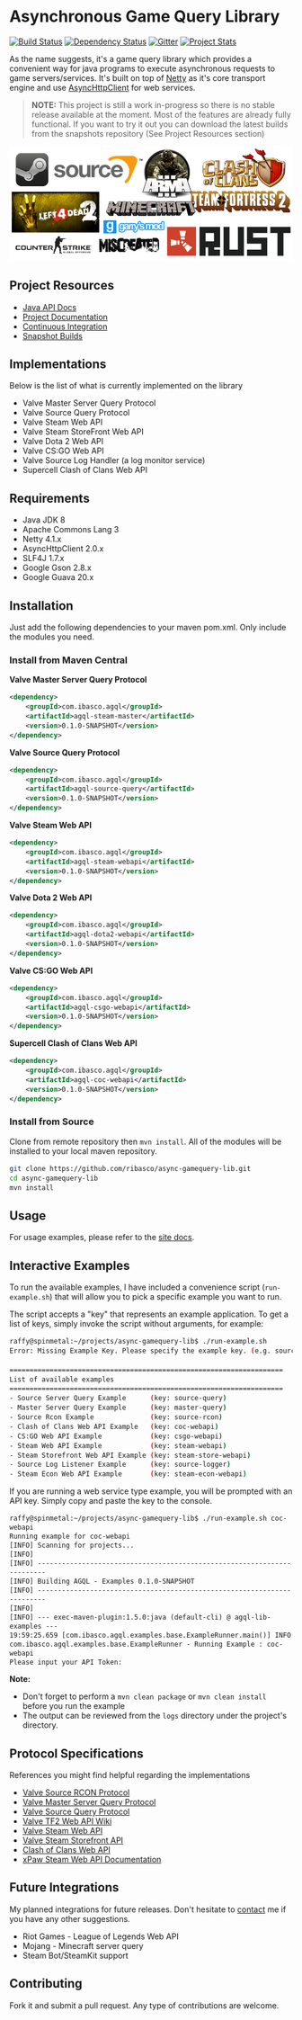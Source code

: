 Asynchronous Game Query Library
===============================

[![Build Status](https://travis-ci.org/ribasco/async-gamequery-lib.svg?branch=master)](https://travis-ci.org/ribasco/async-gamequery-lib) [![Dependency Status](https://www.versioneye.com/user/projects/5837c911e7cea00029198c9d/badge.svg?style=flat-square)](https://www.versioneye.com/user/projects/5837c911e7cea00029198c9d) [![Gitter](https://badges.gitter.im/gitterHQ/gitter.svg)](https://gitter.im/async-gamequery-lib/lobby?utm_source=share-link&utm_medium=link&utm_campaign=share-link) [![Project Stats](https://www.openhub.net/p/async-gamequery-lib/widgets/project_thin_badge?format=gif&ref=sample)](https://www.openhub.net/p/async-gamequery-lib)
 
As the name suggests, it's a game query library which provides a convenient way for java programs to execute asynchronous requests to game servers/services. It's built on top of [Netty](https://github.com/netty/netty) as it's core transport engine and use [AsyncHttpClient](https://github.com/AsyncHttpClient/async-http-client) for web services.

> **NOTE:** This project is still a work in-progress so there is no stable release available at the moment. Most of the features are already fully functional. If you want to try it out you can download the latest builds from the snapshots repository (See Project Resources section)

![alt text](site/resources/images/agql-project-banner-big.png "Games supported by Source Query Protocol")

Project Resources
-------------

* [Java API Docs](https://ribasco.github.io/async-gamequery-lib/apidocs)
* [Project Documentation](https://ribasco.github.io/async-gamequery-lib/)
* [Continuous Integration](https://travis-ci.org/ribasco/async-gamequery-lib)
* [Snapshot Builds](https://oss.sonatype.org/content/repositories/snapshots/com/ibasco/agql/)

Implementations
----------------
 
Below is the list of what is currently implemented on the library

* Valve Master Server Query Protocol
* Valve Source Query Protocol
* Valve Steam Web API
* Valve Steam StoreFront Web API
* Valve Dota 2 Web API
* Valve CS:GO Web API 
* Valve Source Log Handler (a log monitor service)
* Supercell Clash of Clans Web API

Requirements
------------

* Java JDK 8
* Apache Commons Lang 3
* Netty 4.1.x
* AsyncHttpClient 2.0.x
* SLF4J 1.7.x
* Google Gson 2.8.x
* Google Guava 20.x
 
Installation
------------

Just add the following dependencies to your maven pom.xml. Only include the modules you need.

### Install from Maven Central

**Valve Master Server Query Protocol**

```xml
<dependency>
    <groupId>com.ibasco.agql</groupId>
    <artifactId>agql-steam-master</artifactId>
    <version>0.1.0-SNAPSHOT</version>
</dependency>
```

**Valve Source Query Protocol**

```xml
<dependency>
    <groupId>com.ibasco.agql</groupId>
    <artifactId>agql-source-query</artifactId>
    <version>0.1.0-SNAPSHOT</version>
</dependency>
```

**Valve Steam Web API**

```xml
<dependency>
    <groupId>com.ibasco.agql</groupId>
    <artifactId>agql-steam-webapi</artifactId>
    <version>0.1.0-SNAPSHOT</version>
</dependency>
```

**Valve Dota 2 Web API**

```xml
<dependency>
    <groupId>com.ibasco.agql</groupId>
    <artifactId>agql-dota2-webapi</artifactId>
    <version>0.1.0-SNAPSHOT</version>
</dependency>
```

**Valve CS:GO Web API**

```xml
<dependency>
    <groupId>com.ibasco.agql</groupId>
    <artifactId>agql-csgo-webapi</artifactId>
    <version>0.1.0-SNAPSHOT</version>
</dependency>
```

**Supercell Clash of Clans Web API**

```xml
<dependency>
    <groupId>com.ibasco.agql</groupId>
    <artifactId>agql-coc-webapi</artifactId>
    <version>0.1.0-SNAPSHOT</version>
</dependency>
```

### Install from Source

Clone from remote repository then `mvn install`. All of the modules will be installed to your local maven repository.

~~~bash
git clone https://github.com/ribasco/async-gamequery-lib.git
cd async-gamequery-lib
mvn install
~~~

Usage
------------

For usage examples, please refer to the [site docs](http://ribasco.github.io/async-gamequery-lib/).

Interactive Examples
--------------------

To run the available examples, I have included a convenience script (`run-example.sh`) that will allow you to pick a specific example you want to run. 

The script accepts a "key" that represents an example application. To get a list of keys, simply invoke the script without arguments, for example: 

~~~bash
raffy@spinmetal:~/projects/async-gamequery-lib$ ./run-example.sh
Error: Missing Example Key. Please specify the example key. (e.g. source-query)

====================================================================
List of available examples
====================================================================
- Source Server Query Example      (key: source-query)
- Master Server Query Example      (key: master-query)
- Source Rcon Example              (key: source-rcon)
- Clash of Clans Web API Example   (key: coc-webapi)
- CS:GO Web API Example            (key: csgo-webapi)
- Steam Web API Example            (key: steam-webapi)
- Steam Storefront Web API Example (key: steam-store-webapi)
- Source Log Listener Example      (key: source-logger)
- Steam Econ Web API Example       (key: steam-econ-webapi)
~~~

If you are running a web service type example, you  will be prompted with an API key. Simply copy and paste the key to the console.

~~~
raffy@spinmetal:~/projects/async-gamequery-lib$ ./run-example.sh coc-webapi
Running example for coc-webapi
[INFO] Scanning for projects...
[INFO]
[INFO] ------------------------------------------------------------------------
[INFO] Building AGQL - Examples 0.1.0-SNAPSHOT
[INFO] ------------------------------------------------------------------------
[INFO]
[INFO] --- exec-maven-plugin:1.5.0:java (default-cli) @ agql-lib-examples ---
19:59:25.659 [com.ibasco.agql.examples.base.ExampleRunner.main()] INFO  com.ibasco.agql.examples.base.ExampleRunner - Running Example : coc-webapi
Please input your API Token:
~~~

**Note:**
* Don't forget to perform a `mvn clean package` or `mvn clean install` before you run the example
* The output can be reviewed from the `logs` directory under the project's directory.

Protocol Specifications
-----------------------

References you might find helpful regarding the implementations

* [Valve Source RCON Protocol](https://developer.valvesoftware.com/wiki/Source_RCON_Protocol)
* [Valve Master Server Query Protocol](https://developer.valvesoftware.com/wiki/Master_Server_Query_Protocol)
* [Valve Source Query Protocol](https://developer.valvesoftware.com/wiki/Server_queries)
* [Valve TF2 Web API Wiki](https://wiki.teamfortress.com/wiki/WebAPI)
* [Valve Steam Web API](https://developer.valvesoftware.com/wiki/Steam_Web_API)
* [Valve Steam Storefront API](https://wiki.teamfortress.com/wiki/User:RJackson/StorefrontAPI)
* [Clash of Clans Web API](https://developer.clashofclans.com/#/documentation)
* [xPaw Steam Web API Documentation](https://lab.xpaw.me/steam_api_documentation.html)


Future Integrations
--------------------

My planned integrations for future releases. Don't hesitate to [contact](mailto:raffy@ibasco.com) me if you have any other suggestions.

* Riot Games - League of Legends Web API
* Mojang - Minecraft server query
* Steam Bot/SteamKit support

Contributing
------------

Fork it and submit a pull request. Any type of contributions are welcome.

<script type='text/javascript' src='https://www.openhub.net/p/async-gamequery-lib/widgets/project_users_logo?format=js'></script>